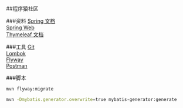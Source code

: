 ##程序猿社区

###资料
[Spring 文档](https://spring.io/guides)  
[Spring Web](https://spring.io/guides/gs/serving-web-content/)  
[Thymeleaf 文档](https://www.thymeleaf.org/doc/tutorials/3.0/usingthymeleaf.html)  


###工具
[Git](https://git-scm.com/downloads)  
[Lombok](https://projectlombok.org)  
[Flyway](https://flywaydb.org/getstarted/firststeps/maven)  
[Postman](https://chrome.google.com/webstore/detail/postman/fhbjgbiflinjbdggehcddcbncdddomop)  


###脚本
~~~bash
mvn flyway:migrate

mvn -Dmybatis.generator.overwrite=true mybatis-generator:generate
~~~
